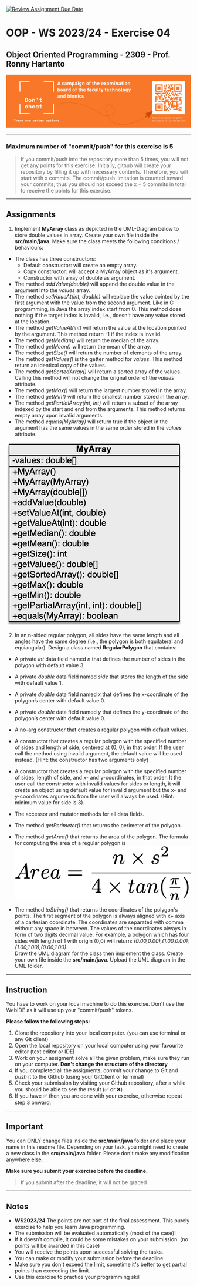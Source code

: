 [![Review Assignment Due Date](https://classroom.github.com/assets/deadline-readme-button-24ddc0f5d75046c5622901739e7c5dd533143b0c8e959d652212380cedb1ea36.svg)](https://classroom.github.com/a/nDqz9FVe)
# OOP - WS 2023/24 - Exercise 04

## Object Oriented Programming - 2309 - Prof. Ronny Hartanto


[![Don't Cheat](img/dont-cheat.png)](https://www.hochschule-rhein-waal.de/de/fakultaeten/technologie-und-bionik/vorlesungs-und-pruefungsverzeichnis/exam-plan-summer-2021/dont) 

---  

### Maximum number of "**commit/push**" for this exercise is **5**

> If you commit/push into the repository more than 5 times, you will not get any points for this exercise. 
> Initially, github will create your repository by filling it up with necessary contents. Therefore, you will start with x commits. The commit/push limitation is counted toward your commits, thus you should not exceed the x + 5 commits in total to receive the points for this exercise. 

--- 

## Assignments

1. Implement **MyArray** class as depicted in the UML-Diagram below to store double values in array. Create your own file inside the **src/main/java**. Make sure the class meets the following conditions / behaviours:   
* The class has three constructors:
  * Default constructor: will create an empty array.
  * Copy constructor: will accept a MyArray object as it's argument.
  * Constructor with array of double as argument.
* The method *addValue(double)* will append the double value in the argument into the *values* array.
* The method *setValueAt(int, double)* will replace the value pointed by the first argument with the value from the second argument. Like in C programming, in Java the array index start from 0. This method does nothing if the target index is invalid, i.e., doesn't have any value stored at the location.
* The method *getValueAt(int)* will return the value at the location pointed by the argument. This method return -1 if the index is invalid. 
* The method *getMedian()* will return the median of the array.
* The method *getMean()* will return the mean of the array.
* The method *getSize()* will return the number of elements of the array.
* The method *getValues()* is the getter method for *values*. This method return an identical copy of the values. 
* The method *getSortedArray()* will return a sorted array of the values. Calling this method will not change the orignal order of the *values* attribute.
* The method *getMax()* will return the largest number stored in the array.
* The method *getMin()* will return the smallest number stored in the array. 
* The method *getPartialArray(int, int)* will return a subset of the array indexed by the start and end from the arguments. This method returns empty array upon invalid arguments.
* The method *equals(MyArray)* will return true if the object in the argument has the same values in the same order stored in the *values* attribute. 

![Array](img/Array.png) 

2. In an n-sided regular polygon, all sides have the same length and all angles have the same degree (i.e., the polygon is both equilateral and equiangular). Design a class named **RegularPolygon** that contains:  
* A private *int* data field named *n* that defines the number of sides in the polygon with default value 3.
* A private *double* data field named *side* that stores the length of the side with default value 1.
* A private *double* data field named *x* that defines the x-coordinate of the polygon’s center with default value 0.
* A private *double* data field named *y* that defines the y-coordinate of the polygon’s center with default value 0.
* A no-arg constructor that creates a regular polygon with default values.
* A constructor that creates a regular polygon with the specified number of sides and length of side, centered at (0, 0), in that order. If the user call the method using invalid argument, the default value will be used instead. (Hint: the constructor has two arguments only)
* A constructor that creates a regular polygon with the specified number of sides, length of side, and x- and y-coordinates, in that order. It the user call the constructor with invalid values for sides or length, it will create an object using default value for invalid argument but the x- and y-coordinates arguments from the user will always be used. (Hint: minimum value for side is 3).  
* The accessor and mutator methods for all data fields.
* The method *getPerimeter()* that returns the perimeter of the polygon.
* The method *getArea()* that returns the area of the polygon. The formula for computing the area of a regular polygon is ![Area](img/Area.png) 

* The method *toString()* that returns the coordinates of the polygon's points. The first segment of the polygon is always aligned with x+ axis of a cartesian coordinate. The coordinates are separated with comma without any space in between. The values of the coordinates always in form of two digits decimal value. For example, a polygon which has four sides with length of 1 with origin (0,0) will return: *(0.00,0.00),(1.00,0.00),(1.00,1.00),(0.00,1.00)*.   
  Draw the UML diagram for the class then implement the class. Create your own file inside the **src/main/java**. Upload the UML diagram in the UML folder. 
---

## Instruction
You have to work on your local machine to do this exercise. Don't use the WebIDE as it will use up your "commit/push" tokens. 

**Please follow the following steps:**
1. Clone the repository into your local computer. (you can use terminal or any Git client)
2. Open the local repository on your local computer using your favourite editor (text editor or IDE)
3. Work on your assigment solve all the given problem, make sure they run on your computer. **Don't change the structure of the directory**
4. If you completed all the assigments, *commit* your change to Git and *push* it to the Github (using your GitClient or terminal)
5. Check your submission by visiting your Github repository, after a while you should be able to see the result (:white_check_mark: or :x:)
6. If you have :white_check_mark: then you are done with your exercise, otherwise repeat step 3 onward. 

--- 

## Important

You can ONLY change files inside the **src/main/java** folder and place your name in this readme file. Depending on your task, you might need to create a new class in the **src/main/java** folder. Please don't make any modification anywhere else. 

**Make sure you submit your exercise before the deadline.** 
> If you submit after the deadline, it will not be graded

---
## Notes
* **WS2023/24** The points are not part of the final assessment. This purely exercise to help you learn Java programming.
* The submission will be evaluated automatically (most of the case)!
* If it doesn't compile, it could be some mistakes on your submission. (no points will be awarded in this case)
* You will receive the points upon successful solving the tasks. 
* You can make or modify your submission before the deadline
* Make sure you don't exceed the limit, sometime it's better to get partial points than exceeding the limit. 
* Use this exercise to practice your programming skill
